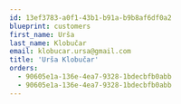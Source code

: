 ```yaml
---
id: 13ef3783-a0f1-43b1-b91a-b9b8af6df0a2
blueprint: customers
first_name: Urša
last_name: Klobučar
email: klobucar.ursa@gmail.com
title: 'Urša Klobučar'
orders:
  - 90605e1a-136e-4ea7-9328-1bdecbfb0abb
  - 90605e1a-136e-4ea7-9328-1bdecbfb0abb
---
```

